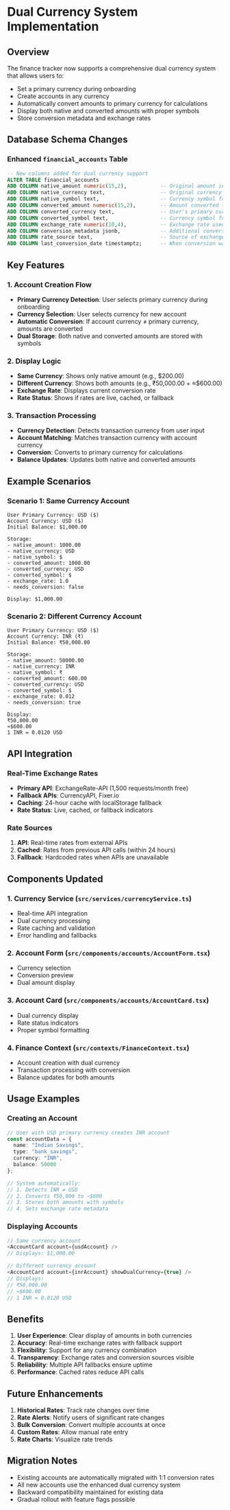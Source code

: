 # Dual Currency System Implementation

## Overview
The finance tracker now supports a comprehensive dual currency system that allows users to:
- Set a primary currency during onboarding
- Create accounts in any currency
- Automatically convert amounts to primary currency for calculations
- Display both native and converted amounts with proper symbols
- Store conversion metadata and exchange rates

## Database Schema Changes

### Enhanced `financial_accounts` Table
```sql
-- New columns added for dual currency support
ALTER TABLE financial_accounts 
ADD COLUMN native_amount numeric(15,2),           -- Original amount in account currency
ADD COLUMN native_currency text,                  -- Original currency code
ADD COLUMN native_symbol text,                    -- Currency symbol for native currency
ADD COLUMN converted_amount numeric(15,2),        -- Amount converted to primary currency
ADD COLUMN converted_currency text,               -- User's primary currency
ADD COLUMN converted_symbol text,                 -- Currency symbol for converted currency
ADD COLUMN exchange_rate numeric(10,4),           -- Exchange rate used for conversion
ADD COLUMN conversion_metadata jsonb,             -- Additional conversion metadata
ADD COLUMN rate_source text,                      -- Source of exchange rate (api/cached/fallback)
ADD COLUMN last_conversion_date timestamptz;      -- When conversion was last performed
```

## Key Features

### 1. Account Creation Flow
- **Primary Currency Detection**: User selects primary currency during onboarding
- **Currency Selection**: User selects currency for new account
- **Automatic Conversion**: If account currency ≠ primary currency, amounts are converted
- **Dual Storage**: Both native and converted amounts are stored with symbols

### 2. Display Logic
- **Same Currency**: Shows only native amount (e.g., $200.00)
- **Different Currency**: Shows both amounts (e.g., ₹50,000.00 + ≈$600.00)
- **Exchange Rate**: Displays current conversion rate
- **Rate Status**: Shows if rates are live, cached, or fallback

### 3. Transaction Processing
- **Currency Detection**: Detects transaction currency from user input
- **Account Matching**: Matches transaction currency with account currency
- **Conversion**: Converts to primary currency for calculations
- **Balance Updates**: Updates both native and converted amounts

## Example Scenarios

### Scenario 1: Same Currency Account
```
User Primary Currency: USD ($)
Account Currency: USD ($)
Initial Balance: $1,000.00

Storage:
- native_amount: 1000.00
- native_currency: USD
- native_symbol: $
- converted_amount: 1000.00
- converted_currency: USD
- converted_symbol: $
- exchange_rate: 1.0
- needs_conversion: false

Display: $1,000.00
```

### Scenario 2: Different Currency Account
```
User Primary Currency: USD ($)
Account Currency: INR (₹)
Initial Balance: ₹50,000.00

Storage:
- native_amount: 50000.00
- native_currency: INR
- native_symbol: ₹
- converted_amount: 600.00
- converted_currency: USD
- converted_symbol: $
- exchange_rate: 0.012
- needs_conversion: true

Display: 
₹50,000.00
≈$600.00
1 INR = 0.0120 USD
```

## API Integration

### Real-Time Exchange Rates
- **Primary API**: ExchangeRate-API (1,500 requests/month free)
- **Fallback APIs**: CurrencyAPI, Fixer.io
- **Caching**: 24-hour cache with localStorage fallback
- **Rate Status**: Live, cached, or fallback indicators

### Rate Sources
1. **API**: Real-time rates from external APIs
2. **Cached**: Rates from previous API calls (within 24 hours)
3. **Fallback**: Hardcoded rates when APIs are unavailable

## Components Updated

### 1. Currency Service (`src/services/currencyService.ts`)
- Real-time API integration
- Dual currency processing
- Rate caching and validation
- Error handling and fallbacks

### 2. Account Form (`src/components/accounts/AccountForm.tsx`)
- Currency selection
- Conversion preview
- Dual amount display

### 3. Account Card (`src/components/accounts/AccountCard.tsx`)
- Dual currency display
- Rate status indicators
- Proper symbol formatting

### 4. Finance Context (`src/contexts/FinanceContext.tsx`)
- Account creation with dual currency
- Transaction processing with conversion
- Balance updates for both amounts

## Usage Examples

### Creating an Account
```typescript
// User with USD primary currency creates INR account
const accountData = {
  name: "Indian Savings",
  type: "bank_savings",
  currency: "INR",
  balance: 50000
};

// System automatically:
// 1. Detects INR ≠ USD
// 2. Converts ₹50,000 to ~$600
// 3. Stores both amounts with symbols
// 4. Sets exchange rate metadata
```

### Displaying Accounts
```typescript
// Same currency account
<AccountCard account={usdAccount} />
// Displays: $1,000.00

// Different currency account
<AccountCard account={inrAccount} showDualCurrency={true} />
// Displays: 
// ₹50,000.00
// ≈$600.00
// 1 INR = 0.0120 USD
```

## Benefits

1. **User Experience**: Clear display of amounts in both currencies
2. **Accuracy**: Real-time exchange rates with fallback support
3. **Flexibility**: Support for any currency combination
4. **Transparency**: Exchange rates and conversion sources visible
5. **Reliability**: Multiple API fallbacks ensure uptime
6. **Performance**: Cached rates reduce API calls

## Future Enhancements

1. **Historical Rates**: Track rate changes over time
2. **Rate Alerts**: Notify users of significant rate changes
3. **Bulk Conversion**: Convert multiple accounts at once
4. **Custom Rates**: Allow manual rate entry
5. **Rate Charts**: Visualize rate trends

## Migration Notes

- Existing accounts are automatically migrated with 1:1 conversion rates
- All new accounts use the enhanced dual currency system
- Backward compatibility maintained for existing data
- Gradual rollout with feature flags possible

